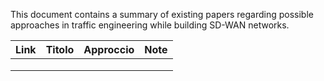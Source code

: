 This document contains a summary of existing papers regarding possible approaches in traffic engineering while building SD-WAN networks.

| Link | Titolo | Approccio | Note |
|------|--------|-----------|------|
|      |        |           |      |
|      |        |           |      |
|      |        |           |      |
